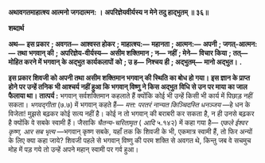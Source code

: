 **अथावगतमाहात्श्य आत्मनो जगदात्मन: ।** **अपरिज्ञेयवीर्यस्य न मेने तदु हाद्भुतम् ॥ ३६॥** 

**शब्दार्थ** 

**अथ—** **इस प्रकार** **; अवगत—** **आश्वस्त होकर** **; माहात्श्य:—** **महानता** **; आत्मन:—** **अपनी** **; जगत्-आत्मन:—** **तथा भगवान् की** **;** **अपरिज्ञेय-वीर्यस्य—** **असीम शक्तिमान** **; न—** **नहीं** **; मेने—** **विचार किया** **; तत्—** **मोहित करने में भगवान् के अद्भुत कार्यकलापों** **को** **; उ ह—** **निश्चय ही** **; अद्भुतम्—** **मानो अद्भुत।** **.** 

**इस प्रकार शिवजी को अपनी तथा असीम शक्तिमान भगवान् की स्थिति का बोध हो गया।** **इस ज्ञान के प्राप्त होने पर उन्हें तनिक भी आश्चर्य नहीं हुआ कि भगवान् विष्णु ने किस अद्भुत** **विधि से उन पर माया का जाल फैलाया था।** **तात्पर्य :** भगवान् सर्वशक्तिमान कहलाते हैं क्योंकि कोई भी उन्हें किसी भी कार्य में पिछाड़ नहीं सकता। *भगवद्गीता* (७.७) में भगवान् कहते हैं— *मत्त: परतरं नान्यत किञ्चिदस्ति धनञ्जय* —हे धन के विजेता! मुझसे बढ़कर कोई सत्य नहीं है। कोई न तो भगवान् की बराबरी कर सकता है, न ही उनसे बढ़कर है क्योंकि वे सबके स्वामी हैं। जैसाकि *चैतन्य-चरितामृत* ( *आदि* ५.१४२) में कहा गया है— *एकले ईश्वर कृष्ण, आर सब भृत्य* —भगवान् कृष्ण सबके, यहाँ तक कि शिवजी के भी, एकमात्र स्वामी हैं, तो फिर अन्यों के लिए क्या कहा जाये? शिवजी पहले से भगवान् विष्णु की परम शक्ति से अवगत थे, किन्तु जब वे सचमुच मोह में पड़ गये तो उन्हें अपने महान् स्वामी पर गर्व हुआ।  
